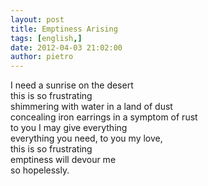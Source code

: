 ```yaml
---
layout: post
title: Emptiness Arising
tags: [english,]
date: 2012-04-03 21:02:00
author: pietro
---
```

I need a sunrise on the desert<br/>this is so frustrating<br/>shimmering with water in a land of dust<br/>concealing iron earrings in a symptom of rust<br/>to you I may give everything<br/>everything you need, to you my love,<br/>this is so frustrating<br/>emptiness will devour me<br/>so hopelessly.
